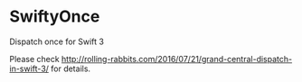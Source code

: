 # SwiftyOnce
Dispatch once for Swift 3

Please check http://rolling-rabbits.com/2016/07/21/grand-central-dispatch-in-swift-3/ for details.
